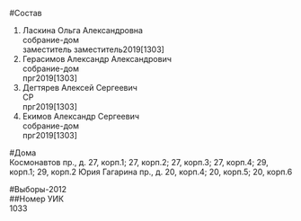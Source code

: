 #Состав  
1. Ласкина Ольга Александровна  
    собрание-дом  
    заместитель заместитель2019[1303]  
2. Герасимов Александр Александрович  
    собрание-дом  
    прг2019[1303]  
3. Дегтярев Алексей Сергеевич  
    СР  
    прг2019[1303]  
4. Екимов Александр Сергеевич  
    собрание-дом  
    прг2019[1303]  
  
#Дома  
Космонавтов пр., д. 27, корп.1; 27, корп.2; 27, корп.З; 27, корп.4; 29, корп.1; 29, корп.2 Юрия Гагарина пр., д. 20, корп.4; 20, корп.5; 20, корп.6  
  
#Выборы-2012  
##Номер УИК  
1033  
